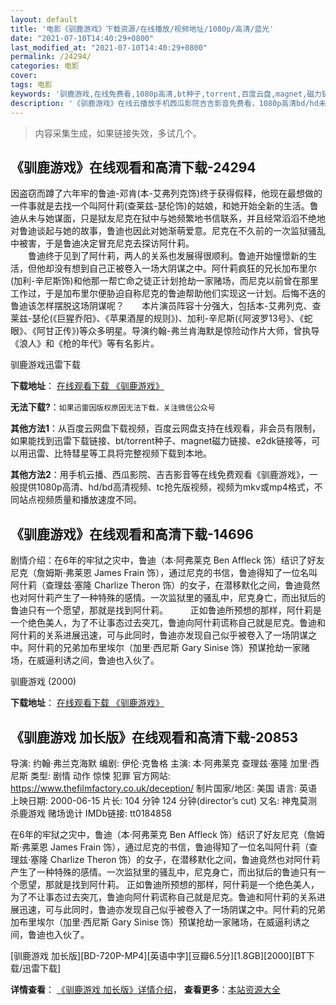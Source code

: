 ```yaml
---
layout: default
title: '电影《驯鹿游戏》下载资源/在线播放/视频地址/1080p/高清/蓝光'
date: "2021-07-10T14:40:29+0800"
last_modified_at: "2021-07-10T14:40:29+0800"
permalink: /24294/
categories: 电影
cover:
tags: 电影
keywords: '驯鹿游戏,在线免费看,1080p高清,bt种子,torrent,百度云盘,magnet,磁力链,迅雷下载资源'
description: '《驯鹿游戏》在线云播放手机西瓜影院吉吉影音免费看，1080p高清bd/hd未删减完整版和tc抢先枪版，mkv/mp4格式，附带bt/torrent种子、magnet/磁力链、百度云盘、网盘资源迅雷下载链接'
---
```


>内容采集生成，如果链接失效，多试几个。


## 《驯鹿游戏》在线观看和高清下载-24294

因盗窃而蹲了六年牢的鲁迪-邓肯(本-艾弗列克饰)终于获得假释，他现在最想做的一件事就是去找一个叫阿什莉(查莱兹-瑟伦饰)的姑娘，和她开始全新的生活。鲁迪从未与她谋面，只是狱友尼克在狱中与她频繁地书信联系，并且经常滔滔不绝地对鲁迪谈起与她的故事，鲁迪也因此对她渐萌爱意。尼克在不久前的一次监狱骚乱中被害，于是鲁迪决定冒充尼克去探访阿什莉。<br />　　鲁迪终于见到了阿什莉，两人的关系也发展得很顺利。鲁迪开始憧憬新的生活，但他却没有想到自己正被卷入一场大阴谋之中。阿什莉疯狂的兄长加布里尔(加利-辛尼斯饰)和他那一帮亡命之徒正计划抢劫一家赌场，而尼克以前曾在那里工作过，于是加布里尔便胁迫自称尼克的鲁迪帮助他们实现这一计划。后悔不迭的鲁迪该怎样摆脱这场阴谋呢？　　本片演员阵容十分强大，包括本-艾弗列克、查莱兹-瑟伦(《巨猩乔阳》、《苹果酒屋的规则》)、加利-辛尼斯(《阿波罗13号》、《蛇眼》、《阿甘正传》)等众多明星。导演约翰-弗兰肯海默是惊险动作片大师，曾执导《浪人》和《枪的年代》等有名影片。


驯鹿游戏迅雷下载

**下载地址**： [在线观看下载 《驯鹿游戏》](https://www.993dy.com//vod-detail-id-23862.html) 


**无法下载?**：`如果迅雷因版权原因无法下载，关注微信公众号 `

**其他方法1**：从百度云网盘下载视频，百度云网盘支持在线观看，非会员有限制，如果能找到迅雷下载链接、bt/torrent种子、magnet磁力链接、e2dk链接等，可以用迅雷、比特彗星等工具将完整视频下载到本地。

**其他方法2**：用手机云播、西瓜影院、吉吉影音等在线免费观看《驯鹿游戏》，一般提供1080p高清、hd/bd高清视频、tc抢先版视频，视频为mkv或mp4格式，不同站点视频质量和播放速度不同。


## 《驯鹿游戏》在线观看和高清下载-14696

剧情介绍：在6年的牢狱之灾中，鲁迪（本·阿弗莱克 Ben Affleck 饰）结识了好友尼克（詹姆斯·弗莱恩 James Frain 饰），通过尼克的书信，鲁迪得知了一位名叫阿什莉（查理兹·塞隆 Charlize Theron 饰）的女子，在潜移默化之间，鲁迪竟然也对阿什莉产生了一种特殊的感情。一次监狱里的骚乱中，尼克身亡，而出狱后的鲁迪只有一个愿望，那就是找到阿什莉。  　　正如鲁迪所预想的那样，阿什莉是一个绝色美人，为了不让事态过去突兀，鲁迪向阿什莉谎称自己就是尼克。鲁迪和阿什莉的关系进展迅速，可与此同时，鲁迪亦发现自己似乎被卷入了一场阴谋之中。阿什莉的兄弟加布里埃尔（加里·西尼斯 Gary Sinise 饰）预谋抢劫一家赌场，在威逼利诱之间，鲁迪也入伙了。


驯鹿游戏 (2000)

**下载地址**： [在线观看下载 《驯鹿游戏》](https://www.btbtdy.me/btdy/dy5090.html) 


## 《驯鹿游戏 加长版》在线观看和高清下载-20853

导演: 约翰·弗兰克海默 编剧: 伊伦·克鲁格 主演: 本·阿弗莱克 查理兹·塞隆 加里·西尼斯 类型: 剧情 动作 惊悚 犯罪 官方网站: https://www.thefilmfactory.co.uk/deception/ 制片国家/地区: 美国 语言: 英语 上映日期: 2000-06-15 片长: 104 分钟 124 分钟(director’s cut) 又名: 神鬼莫测 杀鹿游戏 赌场诡计 IMDb链接: tt0184858

在6年的牢狱之灾中，鲁迪（本·阿弗莱克 Ben Affleck 饰）结识了好友尼克（詹姆斯·弗莱恩 James Frain 饰），通过尼克的书信，鲁迪得知了一位名叫阿什莉（查理兹·塞隆 Charlize Theron 饰）的女子，在潜移默化之间，鲁迪竟然也对阿什莉产生了一种特殊的感情。一次监狱里的骚乱中，尼克身亡，而出狱后的鲁迪只有一个愿望，那就是找到阿什莉。 正如鲁迪所预想的那样，阿什莉是一个绝色美人，为了不让事态过去突兀，鲁迪向阿什莉谎称自己就是尼克。鲁迪和阿什莉的关系进展迅速，可与此同时，鲁迪亦发现自己似乎被卷入了一场阴谋之中。阿什莉的兄弟加布里埃尔（加里·西尼斯 Gary Sinise 饰）预谋抢劫一家赌场，在威逼利诱之间，鲁迪也入伙了。


[驯鹿游戏 加长版][BD-720P-MP4][英语中字][豆瓣6.5分][1.8GB][2000][BT下载/迅雷下载]

**详情查看**： [《驯鹿游戏 加长版》详情介绍](/movie/20853/)， **查看更多**：[本站资源大全](/movie/t/all/)

